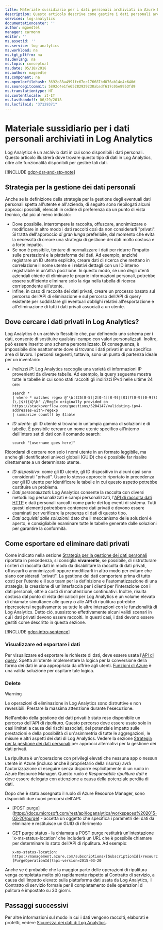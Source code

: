 ```yaml
---
title: Materiale sussidiario per i dati personali archiviati in Azure Log Analytics | Microsoft Docs
description: Questo articolo descrive come gestire i dati personali archiviati in Azure Log Analytics e i metodi per identificarli e rimuoverli.
services: log-analytics
documentationcenter: ''
author: mgoedtel
manager: carmonm
editor: ''
ms.assetid: ''
ms.service: log-analytics
ms.workload: na
ms.tgt_pltfrm: na
ms.devlang: na
ms.topic: conceptual
ms.date: 05/18/2018
ms.author: magoedte
ms.component: na
ms.openlocfilehash: 3692c83a4991fc67ec176687bd076ab14e4c640d
ms.sourcegitcommit: 5892c4e1fe65282929230abadf617c0be8953fd9
ms.translationtype: HT
ms.contentlocale: it-IT
ms.lasthandoff: 06/29/2018
ms.locfileid: "37129371"
---
```

# <a name="guidance-for-personal-data-stored-in-log-analytics"></a>Materiale sussidiario per i dati personali archiviati in Log Analytics

Log Analytics è un archivio dati in cui sono disponibili i dati personali. Questo articolo illustrerà dove trovare questo tipo di dati in Log Analytics, oltre alle funzionalità disponibili per gestire tali dati.

[!INCLUDE [gdpr-dsr-and-stp-note](../../includes/gdpr-dsr-and-stp-note.md)]

## <a name="strategy-for-personal-data-handling"></a>Strategia per la gestione dei dati personali

Anche se la definizione della strategia per la gestione degli eventuali dati personali spetta all'utente e all'azienda, di seguito sono riepilogati alcuni approcci possibili, elencati in ordine di preferenza da un punto di vista tecnico, dal più al meno indicato:

* Dove possibile, interrompere la raccolta, offuscare, anonimizzare o modificare in altro modo i dati raccolti così da non considerarli "privati". Si tratta dell'approccio _di gran lunga_ preferibile, dal momento che evita la necessità di creare una strategia di gestione dei dati molto costosa e a forte impatto.
* Se non è possibile, tentare di normalizzare i dati per ridurre l'impatto sulle prestazioni e la piattaforma dei dati. Ad esempio, anziché registrare un ID utente esplicito, creare dati di ricerca che mettano in correlazione il nome utente e i relativi dettagli con un ID interno registrabile in un'altra posizione. In questo modo, se uno degli utenti aziendali chiede di eliminare le proprie informazioni personali, potrebbe essere sufficiente eliminare solo la riga nella tabella di ricerca corrispondente all'utente. 
* Infine, in caso di raccolta dei dati privati, creare un processo basato sul percorso dell'API di eliminazione e sul percorso dell'API di query esistente per soddisfare gli eventuali obblighi relativi all'esportazione e all'eliminazione di tutti i dati privati associati a un utente. 

## <a name="where-to-look-for-private-data-in-log-analytics"></a>Dove cercare i dati privati in Log Analytics?

Log Analytics è un archivio flessibile che, pur definendo uno schema per i dati, consente di sostituire qualsiasi campo con valori personalizzati. Inoltre, può essere inserito uno schema personalizzato. Di conseguenza, è impossibile dire esattamente dove si trovano i dati privati in una specifica area di lavoro. I percorsi seguenti, tuttavia, sono un punto di partenza ideale per un inventario:

* *Indirizzi IP*: Log Analytics raccoglie una varietà di informazioni IP provenienti da diverse tabelle. Ad esempio, la query seguente mostra tutte le tabelle in cui sono stati raccolti gli indirizzi IPv4 nelle ultime 24 ore:
    ```
    search * 
    | where * matches regex @'\b((25[0-5]|2[0-4][0-9]|[01]?[0-9][0-9]?)(\.|$)){4}\b' //RegEx originally provided on https://stackoverflow.com/questions/5284147/validating-ipv4-addresses-with-regexp
    | summarize count() by $table
    ```
* *ID utente*: gli ID utente si trovano in un'ampia gamma di soluzioni e di tabelle. È possibile cercare un nome utente specifico all'interno dell'intero set di dati con il comando search:
    ```
    search "[username goes here]"
    ```
Ricordarsi di cercare non solo i nomi utente in un formato leggibile, ma anche gli identificatori univoci globali (GUID) che è possibile far risalire direttamente a un determinato utente.
* *ID dispositivo*: come gli ID utente, gli ID dispositivo in alcuni casi sono considerati "privati". Usare lo stesso approccio riportato in precedenza per gli ID utente per identificare le tabelle in cui questo aspetto potrebbe costituire un problema. 
* *Dati personalizzati*: Log Analytics consente la raccolta con diversi metodi: log personalizzati e campi personalizzati, l'[API di raccolta dati HTTP](log-analytics-data-collector-api.md) e dati personali raccolti come parte dei log eventi di sistema. Tutti questi elementi potrebbero contenere dati privati e devono essere esaminati per verificare la presenza di dati di questo tipo.
* *Dati acquisiti dalle soluzioni*: dato che il meccanismo delle soluzioni è aperto, è consigliabile esaminare tutte le tabelle generate dalle soluzioni per garantire la conformità.

## <a name="how-to-export-and-delete-private-data"></a>Come esportare ed eliminare dati privati

Come indicato nella sezione [Strategia per la gestione dei dati personali](#strategy-for-personal-data-handling) riportata in precedenza, si consiglia __vivamente__, se possibile, di ristrutturare i criteri di raccolta dati in modo da disabilitare la raccolta di dati privati, offuscarli o anonimizzarli oppure modificarli in altro modo per evitare che siano considerati "privati". La gestione dei dati comporterà prima di tutto costi per l'utente e il suo team per la definizione e l'automatizzazione di una strategia, la creazione di un'interfaccia per i clienti per l'interazione con i dati personali, oltre a costi di manutenzione continuativi. Inoltre, risulta costosa dal punto di vista dei calcoli per Log Analytics e un volume elevato di chiamate simultanee alle query o alle API di ripulitura potrebbe ripercuotersi negativamente su tutte le altre interazioni con le funzionalità di Log Analytics. Detto ciò, sussistono effettivamente alcuni validi scenari in cui i dati privati devono essere raccolti. In questi casi, i dati devono essere gestiti come descritto in questa sezione.

[!INCLUDE [gdpr-intro-sentence](../../includes/gdpr-intro-sentence.md)]

### <a name="view-and-export"></a>Visualizzare ed esportare i dati

Per visualizzare ed esportare le richieste di dati, deve essere usata l'[API di query](https://dev.loganalytics.io/). Spetta all'utente implementare la logica per la conversione della forma dei dati in una appropriata da offrire agli utenti. [Funzioni di Azure](https://azure.microsoft.com/services/functions/) è una valida soluzione per ospitare tale logica.

### <a name="delete"></a>Delete

> [!WARNING]
> Le operazioni di eliminazione in Log Analytics sono distruttive e non reversibili. Prestare la massima attenzione durante l'esecuzione.

Nell'ambito della gestione dei dati privati è stato reso disponibile un percorso dell'API di *ripulitura*. Questo percorso deve essere usato solo in casi limitati a causa dei rischi associati, del potenziale impatto sulle prestazioni e della possibilità di un'asimmetria di tutte le aggregazioni, le misure e altri aspetti dei dati di Log Analytics. Vedere la sezione [Strategia per la gestione dei dati personali](#strategy-for-personal-data-handling) per approcci alternativi per la gestione dei dati privati.

La ripulitura è un'operazione con privilegi elevati che nessuna app o nessun utente in Azure (incluso anche il proprietario della risorsa) avrà l'autorizzazione di eseguire senza disporre esplicitamente di un ruolo in Azure Resource Manager. Questo ruolo è _Responsabile ripulitura dati_ e deve essere delegato con attenzione a causa della potenziale perdita di dati. 

Dopo che è stato assegnato il ruolo di Azure Resource Manager, sono disponibili due nuovi percorsi dell'API: 

* [POST purge] (https://docs.microsoft.com/rest/api/loganalytics/workspaces%202015-03-20/purge) - accetta un oggetto che specifica i parametri dei dati da eliminare e restituisce un GUID di riferimento 
* GET purge status - la chiamata a POST purge restituirà un'intestazione 'x-ms-status-location' che includerà un URL che è possibile chiamare per determinare lo stato dell'API di ripulitura. Ad esempio: 

    ```
    x-ms-status-location: https://management.azure.com/subscriptions/[SubscriptionId]/resourceGroups/[ResourceGroupName]/providers/Microsoft.OperatonalInsights/workspaces/[WorkspaceName]/operations/purge-[PurgeOperationId]?api-version=2015-03-20
    ```

Anche se è probabile che la maggior parte delle operazioni di ripulitura venga completata molto più rapidamente rispetto al Contratto di servizio, a causa dell'impatto elevato sulla piattaforma dati usata da Log Analytics, il Contratto di servizio formale per il completamento delle operazioni di pulitura è impostato su 30 giorni. 

## <a name="next-steps"></a>Passaggi successivi
Per altre informazioni sul modo in cui i dati vengono raccolti, elaborati e protetti, vedere [Sicurezza dei dati di Log Analytics](log-analytics-data-security.md).